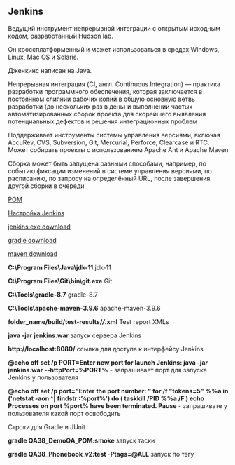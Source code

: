 ## Jenkins

Ведущий инструмент непрерывной интеграции с открытым исходным кодом, разработанный Hudson lab.

Он кроссплатформенный и может использоваться в средах Windows, Linux, Mac OS и Solaris.

Дженкинс написан на Java.

Непрерывная интеграция (CI, англ. Continuous Integration) — практика разработки программного обеспечения, которая заключается в постоянном слиянии рабочих копий в общую основную ветвь разработки (до нескольких раз в день) и выполнении частых автоматизированных сборок проекта для скорейшего выявления потенциальных дефектов и решения интеграционных проблем

Поддерживает инструменты системы управления версиями, включая AccuRev, CVS, Subversion, Git, Mercurial, Perforce, Clearcase и RTC. Может собирать проекты с использованием Apache Ant и Apache Maven

Сборка может быть запущена разными способами, например, по событию фиксации изменений в системе управления версиями, по расписанию, по запросу на определённый URL, после завершения другой сборки в очереди

[POM](https://docs.google.com/presentation/d/1H4w1nVSEH6pJAaPTpWR2T7HuI-uwVpyajw0stH_nPV8/edit?usp=drive_link)

[Настройка Jenkins](https://docs.google.com/presentation/d/1VC2QYUCiHkzPsQtLmJ_k-zn8T13MrgXY/edit?usp=sharing&ouid=116447005932578256378&rtpof=true&sd=true)

[jenkins.exe download](https://www.jenkins.io/download/)

[gradle download](https://gradle.org/releases/)

[maven download](https://maven.apache.org/download.cgi)

**C:\Program Files\Java\jdk-11** jdk-11

**C:\Program Files\Git\bin\git.exe** Git

**C:\Tools\gradle-8.7** gradle-8.7

**C:\Tools\apache-maven-3.9.6** apache-maven-3.9.6

**folder_name/build/test-results/*/*.xml** Test report XMLs

**java -jar jenkins.war** запуск сервера Jenkins

**http://localhost:8080/** ссылка для доступа к интерфейсу Jenkins

**@echo off
set /p PORT=Enter new port for launch Jenkins:
java -jar jenkins.war --httpPort=%PORT%**  - запрашивает порт для запуска Jenkins у пользователя

**@echo off
set /p port="Enter the port number: "
for /f "tokens=5" %%a in ('netstat -aon ^| findstr :%port%') do (
taskkill /PID %%a /F
)
echo Processes on port %port% have been terminated.
Pause** - запрашивате у пользователя какой порт освободить

Строки для Gradle и JUnit

**gradle QA38_DemoQA_POM:smoke** запуск таски

**gradle QA38_Phonebook_v2:test -Ptags=@ALL** запуск по тэгу